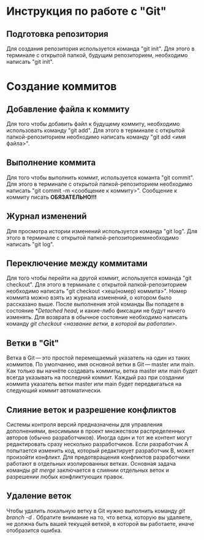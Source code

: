 # Инструкция по работе с "Git"

## Подготовка репозитория
Для создания репозитория используется команда "git init". Для этого в терминале с открытой папкой, будущим репозиторием, необходимо написать "git init".

# Создание коммитов

## Добавление файла к коммиту
Для того чтобы добавить файл к будущему коммиту, необходимо использовать команду "git add". Для этого в терминале с открытой папкой-репозиторием необходимо написать команду "git add <имя файла>".

## Выполнение коммита
Для того чтобы выполнить коммит, используется команта "git commit". Для этого в терминале с открытой папкой-репозиторием необходимо написать "git commit -m <сообщение к коммиту>". Сообщение к коммиту писать **ОБЯЗАТЕЛЬНО!!!**

## Журнал изменений 
Для просмотра истории изменений используется команда "git log". Для этого в терминале с открытой папкой-репозиториемнеобходимо написать "git log".

## Переключение между коммитами
Для того чтобы перейти на другой коммит, используется команда "git checkout". Для этого в терминале с открытой папкой-репозиторием необходимо написать "git checkout <хеш(номер)  коммита>". Номер коммита можно взять из журнала изменений, о котором было рассказано выше. После выполнения этой команды Вы попадете в состояние **Detached head*, и какие-либо фиксации не будут ничего изменять. Для возврата в обычное состояние необходимо написать команду *git checkout <название ветки, в которой вы работали>*.

Ветки в "Git"
-----------------
Ветка в Git — это простой перемещаемый указатель на один из таких коммитов. По умолчанию, имя основной ветки в Git — master или main. Как только вы начнёте создавать коммиты, ветка master или main будет всегда указывать на последний коммит. Каждый раз при создании коммита указатель ветки master или main будет передвигаться на следующий коммит автоматически.

Слияние веток и разрешение конфликтов
----------------------------------------
Системы контроля версий предназначены для управления дополнениями, вносимыми в проект множеством распределенных авторов (обычно разработчиков). Иногда один и тот же контент могут редактировать сразу несколько разработчиков. Если разработчик A попытается изменить код, который редактирует разработчик B, может произойти конфликт. Для предотвращения конфликтов разработчики работают в отдельных изолированных ветках. Основная задача команды *git merge* заключается в слиянии отдельных веток и разрешении любых конфликтующих правок.

Удаление веток
---------------------
Чтобы удалить локальную ветку в Git нужно выполнить команду  *git branch -d <branchName>*. Обратите внимание на то, что ветка, которую вы удаляете, не должна быть вашей текущей веткой, в которой вы работаете, иначе отобразится ошибка.